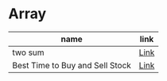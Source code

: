 # Array
|name| link|
|---|-----|
| two sum |[ Link ]( leetcode.com/problems/two-sum/submissions/1762868710/) |
| Best Time to Buy and Sell Stock| [Link](https://leetcode.com/problems/best-time-to-buy-and-sell-stock/description/)|
